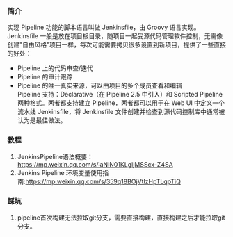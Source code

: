 ### 简介
实现 Pipeline 功能的脚本语言叫做 Jenkinsfile，由 Groovy 语言实现。Jenkinsfile 一般是放在项目根目录，随项目一起受源代码管理软件控制，无需像创建"自由风格\"项目一样，每次可能需要拷贝很多设置到新项目，提供了一些直接的好处：
- Pipeline 上的代码审查/迭代
- Pipeline 的审计跟踪
- Pipeline 的唯一真实来源，可以由项目的多个成员查看和编辑  
Pipeline 支持：Declarative（在 Pipeline 2.5 中引入）和 Scripted Pipeline 两种格式。两者都支持建立 Pipeline，两者都可以用于在 Web UI 中定义一个流水线 Jenkinsfile，将 Jenkinsfile 文件创建并检查到源代码控制库中通常被认为是最佳做法。

### 教程
1. JenkinsPipeline语法概要：https://mp.weixin.qq.com/s/iaNlN01KLgljMSScx-Z4SA
2. Jenkins Pipeline 环境变量使用指南:https://mp.weixin.qq.com/s/359q18BOjVtlzHpTLqpTiQ


### 踩坑
1. pipeline首次构建无法拉取git分支，需要直接构建，直接构建之后才能拉取git分支。  